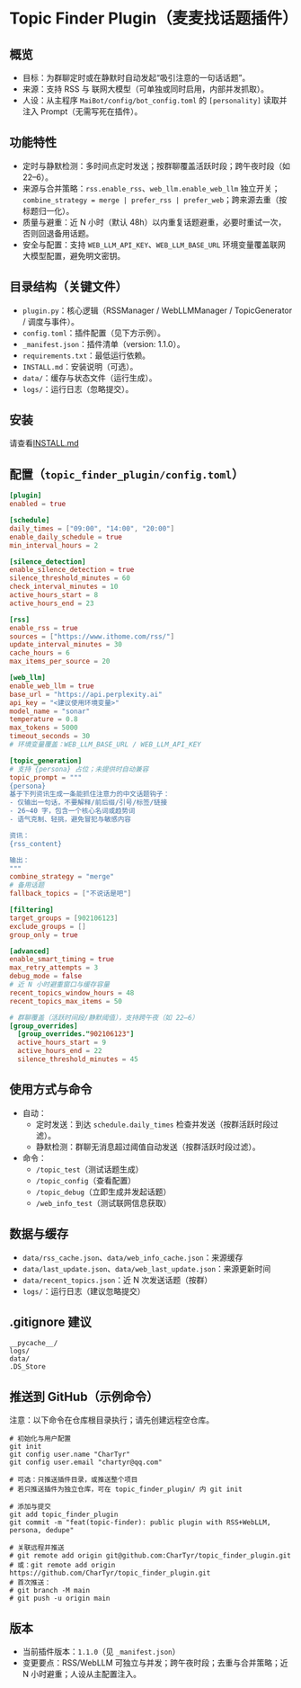 # Topic Finder Plugin（麦麦找话题插件）

## 概览
- 目标：为群聊定时或在静默时自动发起“吸引注意的一句话话题”。
- 来源：支持 RSS 与 联网大模型（可单独或同时启用，内部并发抓取）。
- 人设：从主程序 `MaiBot/config/bot_config.toml` 的 `[personality]` 读取并注入 Prompt（无需写死在插件）。

## 功能特性
- 定时与静默检测：多时间点定时发送；按群聊覆盖活跃时段；跨午夜时段（如 22–6）。
- 来源与合并策略：`rss.enable_rss`、`web_llm.enable_web_llm` 独立开关；`combine_strategy = merge | prefer_rss | prefer_web`；跨来源去重（按标题归一化）。
- 质量与避重：近 N 小时（默认 48h）以内重复话题避重，必要时重试一次，否则回退备用话题。
- 安全与配置：支持 `WEB_LLM_API_KEY`、`WEB_LLM_BASE_URL` 环境变量覆盖联网大模型配置，避免明文密钥。

## 目录结构（关键文件）
- `plugin.py`：核心逻辑（RSSManager / WebLLMManager / TopicGenerator / 调度与事件）。
- `config.toml`：插件配置（见下方示例）。
- `_manifest.json`：插件清单（version: 1.1.0）。
- `requirements.txt`：最低运行依赖。
- `INSTALL.md`：安装说明（可选）。
- `data/`：缓存与状态文件（运行生成）。
- `logs/`：运行日志（忽略提交）。

## 安装
请查看[INSTALL.md](https://github.com/CharTyr/Maibot_topic_finder_plugin/blob/main/INSTALL.md)

## 配置（`topic_finder_plugin/config.toml`）
```toml
[plugin]
enabled = true

[schedule]
daily_times = ["09:00", "14:00", "20:00"]
enable_daily_schedule = true
min_interval_hours = 2

[silence_detection]
enable_silence_detection = true
silence_threshold_minutes = 60
check_interval_minutes = 10
active_hours_start = 8
active_hours_end = 23

[rss]
enable_rss = true
sources = ["https://www.ithome.com/rss/"]
update_interval_minutes = 30
cache_hours = 6
max_items_per_source = 20

[web_llm]
enable_web_llm = true
base_url = "https://api.perplexity.ai"
api_key = "<建议使用环境变量>"
model_name = "sonar"
temperature = 0.8
max_tokens = 5000
timeout_seconds = 30
# 环境变量覆盖：WEB_LLM_BASE_URL / WEB_LLM_API_KEY

[topic_generation]
# 支持 {persona} 占位；未提供时自动兼容
topic_prompt = """
{persona}
基于下列资讯生成一条能抓住注意力的中文话题钩子：
- 仅输出一句话，不要解释/前后缀/引号/标签/链接
- 26~40 字，包含一个核心名词或趋势词
- 语气克制、轻挑，避免冒犯与敏感内容

资讯：
{rss_content}

输出：
"""
combine_strategy = "merge"
# 备用话题
fallback_topics = ["不说话是吧"]

[filtering]
target_groups = [902106123]
exclude_groups = []
group_only = true

[advanced]
enable_smart_timing = true
max_retry_attempts = 3
debug_mode = false
# 近 N 小时避重窗口与缓存容量
recent_topics_window_hours = 48
recent_topics_max_items = 50

# 群聊覆盖（活跃时间段/静默阈值），支持跨午夜（如 22–6）
[group_overrides]
  [group_overrides."902106123"]
  active_hours_start = 9
  active_hours_end = 22
  silence_threshold_minutes = 45
```

## 使用方式与命令
- 自动：
  - 定时发送：到达 `schedule.daily_times` 检查并发送（按群活跃时段过滤）。
  - 静默检测：群聊无消息超过阈值自动发送（按群活跃时段过滤）。
- 命令：
  - `/topic_test`（测试话题生成）
  - `/topic_config`（查看配置）
  - `/topic_debug`（立即生成并发起话题）
  - `/web_info_test`（测试联网信息获取）

## 数据与缓存
- `data/rss_cache.json`、`data/web_info_cache.json`：来源缓存
- `data/last_update.json`、`data/web_last_update.json`：来源更新时间
- `data/recent_topics.json`：近 N 次发送话题（按群）
- `logs/`：运行日志（建议忽略提交）

## .gitignore 建议
```
__pycache__/
logs/
data/
.DS_Store
```

## 推送到 GitHub（示例命令）
注意：以下命令在仓库根目录执行；请先创建远程空仓库。
```
# 初始化与用户配置
git init
git config user.name "CharTyr"
git config user.email "chartyr@qq.com"

# 可选：只推送插件目录，或推送整个项目
# 若只推送插件为独立仓库，可在 topic_finder_plugin/ 内 git init

# 添加与提交
git add topic_finder_plugin
git commit -m "feat(topic-finder): public plugin with RSS+WebLLM, persona, dedupe"

# 关联远程并推送
# git remote add origin git@github.com:CharTyr/topic_finder_plugin.git
# 或：git remote add origin https://github.com/CharTyr/topic_finder_plugin.git
# 首次推送：
# git branch -M main
# git push -u origin main
```

## 版本
- 当前插件版本：`1.1.0`（见 `_manifest.json`）
- 变更要点：RSS/WebLLM 可独立与并发；跨午夜时段；去重与合并策略；近 N 小时避重；人设从主配置注入。

